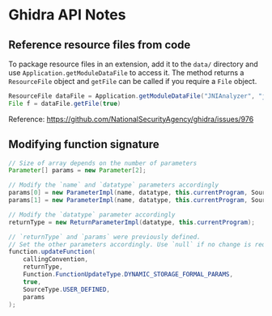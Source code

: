 # Ghidra API Notes

## Reference resource files from code

To package resource files in an extension, add it to the `data/` directory
and use `Application.getModuleDataFile` to access it. The method returns a
`ResourceFile` object and `getFile` can be called if you require a `File`
object.

```java
ResourceFile dataFile = Application.getModuleDataFile("JNIAnalyzer", "jni_all.gdt");
File f = dataFile.getFile(true)
```

Reference: https://github.com/NationalSecurityAgency/ghidra/issues/976

## Modifying function signature

```java
// Size of array depends on the number of parameters
Parameter[] params = new Parameter[2];

// Modify the `name` and `datatype` parameters accordingly
params[0] = new ParameterImpl(name, datatype, this.currentProgram, SourceType.USER_DEFINED);
params[1] = new ParameterImpl(name, datatype, this.currentProgram, SourceType.USER_DEFINED);

// Modify the `datatype` parameter accordingly
returnType = new ReturnParameterImpl(datatype, this.currentProgram);

// `returnType` and `params` were previously defined.
// Set the other parameters accordingly. Use `null` if no change is required.
function.updateFunction(
    callingConvention,
    returnType,
	Function.FunctionUpdateType.DYNAMIC_STORAGE_FORMAL_PARAMS,
	true,
	SourceType.USER_DEFINED,
	params
);
